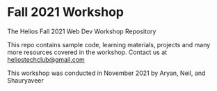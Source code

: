# Fall 2021 Workshop
The Helios Fall 2021 Web Dev Workshop Repository

This repo contains sample code, learning materials, projects and many more resources covered in the workshop. Contact us at <a href="mailto:heliostechclub@gmail.com?subject=Query regarding Fall 2021 Web Dev Workshop&body=Hi, I am _____ and I would like to ask the following question:">heliostechclub@gmail.com</a>

This workshop was conducted in November 2021 by Aryan, Neil, and Shauryaveer

